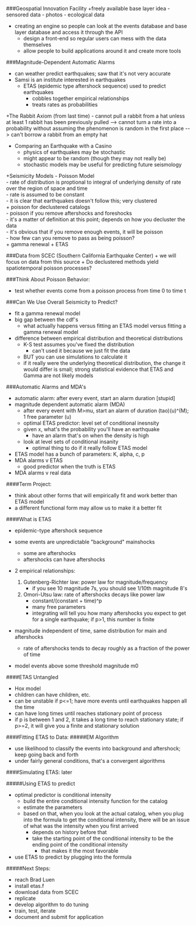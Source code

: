 ###Geospatial Innovation Facility
+freely available base layer idea
	- sensored data
	- photos
	- ecological data
+ creating an engine so people can look at the events database and base layer database and access it through the API
	- design a front-end so regular users can mess with the data themselves
	- allow people to build applications around it and create more tools

###Magnitude-Dependent Automatic Alarms
+ can weather predict earthquakes; saw that it's not very accurate
+ Samsi is an institute interested in earthquakes
	- ETAS (epidemic type aftershock sequence) used to predict earthquakes
		- cobbles together empirical relationships
		- treats rates as probabilities

+The Rabbit Axiom (from last time)
	- cannot pull a rabbit from a hat unless at least 1 rabbit has been previously pulled
	--> cannot turn a rate into a probability without assuming the phenomenon is random in the first place
	--> can't borrow a rabbit from an empty hat 

+ Comparing an Earthquake with a Casino
	- physics of earthquakes may be stochastic
	- might appear to be random (though they may not really be)
	- stochastic models may be useful for predicting future seismology 

+Seismicity Models
	- Poisson Model  
		- rate of distribution is proptional to integral of underlying density of rate over the region of space and time  
		- rate is assumed to be constant   
		- it is clear that earthquakes doesn't follow this; very clustered  
	+ poisson for declustered catalogs  
		- poisson if you remove aftershocks and foreshocks  
		- it's a matter of definition at this point; depends on how you decluster the data  
		- it's obvious that if you remove enough events, it will be poisson   
			- how few can you remove to pass as being poisson?  
	+ gamma renewal
	+ ETAS

###Data from SCEC (Southern California Earthquake Center)
	+ we will focus on data from this source
	+ Do declustered methods yield spatiotemporal poisson processes?
		
###Think About Poisson Behavior:
+ test whether events come from a poisson process from time 0 to time t

###Can We Use Overall Seismicity to Predict?
+ fit a gamma renewal model
+ big gap between the cdf's 
	- what actually happens versus fitting an ETAS model versus fitting a gamma renewal model 
+ difference between empirical distribution and theoretical distributions 
	- K-S test assumes you've fixed the distribution 
		- can't used it because we just fit the data 
	- BUT you can use simulations to calculate it 
	- if it really were the underlying theoretical distribution, the change it would differ is small; strong statistical evidence that ETAS and Gamma are not likely models 

###Automatic Alarms and MDA's
+ automatic alarm: after every event, start an alarm duration [stupid]
+ magnitude dependent automatic alarm (MDA)  
	- after every event with M>mu, start an alarm of duration (tao)(u)^(M); 1 free parameter (u)  
	- optimal ETAS predictor: level set of conditional inesnsity  
	- given x, what's the probability you'll have an earthquake   
		- have an alarm that's on when the density is high  
	- look at level sets of conditional insanity  
		- optimal thing to do if it really follow ETAS model  
+ ETAS model has a bunch of parameters: K, alpha, c, p  
+ MDA alarms v ETAS  
	- good predictor when the truth is ETAS  
+ MDA alarms v real data  

####Term Project:
+ think about other forms that will empirically fit and work better than ETAS model
+ a different functional form may allow us to make it a better fit


####What is ETAS
+ epidemic-type aftershock sequence
+ some events are unpredictable "background" mainshocks
	- some are aftershocks
	- aftershocks can have aftershocks
+ 2 empirical relationships:
	1. Gutenberg-Richter law: power law for magnitude/frequency  
		- if you see 10 magnitude 7s, you should see 1/10th magnitude 8's  
	2. Omori-Utsu law: rate of aftershocks decays like power law  
		- constant/(constant + time)^p  
		- many free parameters  
		- integrating will tell you how many aftershocks you expect to get for a single earthquake; if p>1, this number is finite  

+ magnitude independent of time, same distribution for main and aftershocks  
	- rate of aftershocks tends to decay roughly as a fraction of the power of time  
+ model events above some threshold magnitude m0

####ETAS Untangled
+ Hox model
+ children can have children, etc.
+ can be unstable if p<=1; have more events until earthquakes happen all the time
+ can have long times until reaches stationary point of process
+ if p is between 1 and 2, it takes a long time to reach stationary state; if p>=2, it will give you a finite and stationary solution

####Fitting ETAS to Data: 
#####EM Algorithm
+ use likelihood to classify the events into background and aftershock; keep going back and forth
+ under fairly general conditions, that's a convergent algorithms

####Simulating ETAS: later

#####Using ETAS to predict
+ optimal predictor is conditional intensity  
	- build the entire conditional intensity function for the catalog  
	- estimate the parameters  
	- based on that, when you look at the actual catalog, when you plug into the formula to get the conditional intensity, there will be an issue of what was the intensity when you first arrived  
		- depends on history before that  
		- take the starting point of the conditional intensity to be the ending point of the conditional intensity  
			- that makes it the most favorable  
+ use ETAS to predict by plugging into the formula  

#####Next Steps:
+ reach Brad Luen
+ install etas.f
+ download data from SCEC
+ replicate
+ develop algorithm to do tuning
+ train, test, iterate
+ document and submit for application
